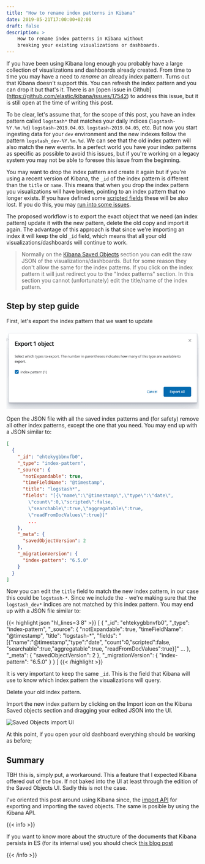 ```yaml
---
title: "How to rename index patterns in Kibana"
date: 2019-05-21T17:00:00+02:00
draft: false
description: >
    How to rename index patterns in Kibana without
    breaking your existing visualizations or dashboards.
---
```


If you have been using Kibana long enough you probably have a large collection
of visualizations and dashboards already created. From time to time you may have
a need to *rename* an already index pattern. Turns out that Kibana doesn't
support this. You can refresh the index pattern and you can drop it but that's
it. There is an [open issue in Github]
(https://github.com/elastic/kibana/issues/17542) to address this issue, but it
is still open at the time of writing this post.

To be clear, let's assume that, for the scope of this post, you have an index
pattern called `logstash*` that matches your daily indices (`logstash-%Y.%m.%d`)
`logstash-2019.04.03`. `logstash-2019.04.05`, etc. But now you start ingesting
data for your `dev` environment and the new indexes follow the pattern
`logstash_dev-%Y.%m.%d`. We can see that the old index pattern will also match
the new events. In a perfect world you have your index patterns as specific as
possible to avoid this issues, but if you're working on a legacy system you may
not be able to foresee this issue from the beginning.

You may want to drop the index pattern and create it again but if you're using a
recent version of Kibana, the `_id` of the index pattern is different than the
`title` or `name`. This means that when you drop the index pattern you
visualizations will have broken, pointing to an index pattern that no longer
exists. If you have defined some [scripted
fields](https://www.elastic.co/guide/en/kibana/current/scripted-fields.html)
these will be also lost. If you do this, you may [run into some
issues](https://github.com/elastic/beats/issues/10117).

The proposed workflow is to export the exact object that we need (an index
pattern) update it with the new pattern, delete the old copy and import it
again. The advantage of this approach is that since we're importing an index it
will keep the old `_id` field, which means that all your old
visualizations/dashboards will continue to work.

> Normally on the [Kibana Saved
> Objects](https://www.elastic.co/guide/en/kibana/current/managing-saved-objects.html)
> section you can edit the raw JSON of the visualizations/dashboards. But for
> some reason they don't allow the same for the index patterns. If you click on
> the index pattern it will just redirect you to the "Index patterns" section.
> In this section you cannot (unfortunately) edit the title/name of the index
> pattern.

## Step by step guide

First, let's export the index pattern that we want to update

![Index pattern export](/posts/2019/rename-kibana-index-patterns/export-ui.png)

Open the JSON file with all the saved index patterns and (for safety) remove all
other index patterns, except the one that you need. You may end up with a JSON
similar to:

```json
[
  {
    "_id": "ehtekygbbnvfb0",
    "_type": "index-pattern",
    "_source": {
      "notExpandable": true,
      "timeFieldName": "@timestamp",
      "title": "logstash*",
      "fields": "[{\"name\":\"@timestamp\",\"type\":\"date\",
        \"count\":0,\"scripted\":false,
        \"searchable\":true,\"aggregatable\":true,
        \"readFromDocValues\":true}]"
        ...
    },
    "_meta": {
      "savedObjectVersion": 2
    },
    "_migrationVersion": {
      "index-pattern": "6.5.0"
    }
  }
]
```

Now you can edit the `title` field to match the new index pattern, in our case
this could be `logstash-*`. Since we include the `-` we're making sure that the
`logstash_dev*` indices are not matched by this index pattern. You may end up
with a JSON file similar to:

{{< highlight json "hl_lines=3 8" >}}
[
  {
    "_id": "ehtekygbbnvfb0",
    "_type": "index-pattern",
    "_source": {
      "notExpandable": true,
      "timeFieldName": "@timestamp",
      "title": "logstash-*",
      "fields": "[{\"name\":\"@timestamp\",\"type\":\"date\",
        \"count\":0,\"scripted\":false,
        \"searchable\":true,\"aggregatable\":true,
        \"readFromDocValues\":true}]"
        ...
    },
    "_meta": {
      "savedObjectVersion": 2
    },
    "_migrationVersion": {
      "index-pattern": "6.5.0"
    }
  }
]
{{< /highlight >}}

It is very important to keep the same `_id`. This is the field that Kibana will
use to know which index pattern the visualizations will query.

Delete your old index pattern.

Import the new index pattern by clicking on the Import icon on the Kibana Saved
objects section and dragging your edited JSON into the UI.

![Saved Objects import
UI](/posts/2019/rename-kibana-index-patterns/import-ui.png)

At this point, if you open your old dashboard everything should be working as
before;

## Summary

TBH this is, simply put, a workaround. This a feature that I expected Kibana
offered out of the box. If not baked into the UI at least through the edition of
the Saved Objects UI. Sadly this is not the case.

I've oriented this post around using Kibana since, the [import
API](https://www.elastic.co/guide/en/kibana/current/dashboard-import-api-import.html)
for exporting and importing the saved objects. The same is posible by using the
Kibana API.

{{< info >}}

If you want to know more about the structure of the documents that Kibana
persists in ES (for its internal use) you should check [this blog
post](https://www.elastic.co/blog/kibana-under-the-hood-object-persistence)

{{< /info >}}